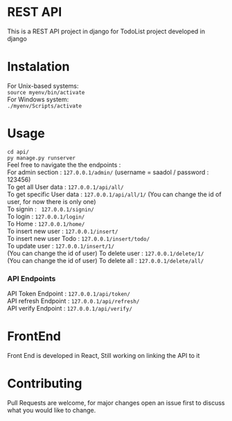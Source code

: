 # REST API
This is a REST API project in django for TodoList project developed in django 

# Instalation
For Unix-based systems: <br>
```source myenv/bin/activate``` <br>
For Windows system: <br>
```./myenv/Scripts/activate``` <br>
# Usage
``` cd api/ ``` <br>
``` py manage.py runserver ```<br>
Feel free to navigate the the endpoints : <br>
For admin section : ``` 127.0.0.1/admin/ ```  (username = saadol / password : 123456) <br>
To get all User data : ``` 127.0.0.1/api/all/ ``` <br>
To get specific User data : ``` 127.0.0.1/api/all/1/ ``` (You can change the id of user, for now there is only one)<br> 
To signin : ``` 127.0.0.1/signin/``` <br>
To login : ``` 127.0.0.1/login/ ``` <br>
To Home : ``` 127.0.0.1/home/ ``` <br>
To insert new user : ``` 127.0.0.1/insert/ ``` <br>
To insert new user Todo : ``` 127.0.0.1/insert/todo/ ``` <br>
To update user  : ``` 127.0.0.1/insert/1/ ``` <br> (You can change the id of user)
To delete user : ``` 127.0.0.1/delete/1/ ``` <br> (You can change the id of user)
To delete all :  ``` 127.0.0.1/delete/all/ ``` <br>
### API Endpoints
API Token Endpoint : ``` 127.0.0.1/api/token/ ``` <br>
API refresh Endpoint : ``` 127.0.0.1/api/refresh/ ``` <br>
API verify Endpoint : ``` 127.0.0.1/api/verify/ ``` <br>

# FrontEnd 
Front End is developed in React, Still working on linking the API to it <br>
# Contributing
Pull Requests are welcome, for major changes open an issue first to discuss what you would like to change. <br>
